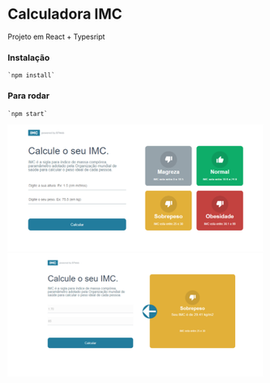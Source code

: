 # Calculadora IMC

Projeto em React + Typesript 

### Instalação
    `npm install`

### Para rodar 
    `npm start`
![imc](public/imc.png)
![imc](public/imc2.png)

